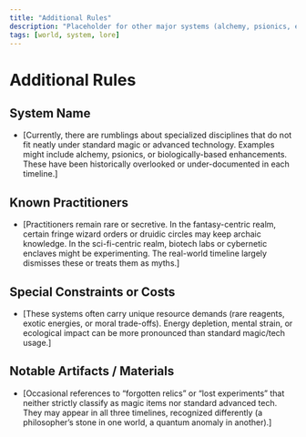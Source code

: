 ```yaml
---
title: "Additional Rules"
description: "Placeholder for other major systems (alchemy, psionics, etc.) not covered elsewhere."
tags: [world, system, lore]
---
```


# Additional Rules

## System Name
- [Currently, there are rumblings about specialized disciplines that do not fit neatly under standard magic or advanced technology. Examples might include alchemy, psionics, or biologically-based enhancements. These have been historically overlooked or under-documented in each timeline.]

## Known Practitioners
- [Practitioners remain rare or secretive. In the fantasy-centric realm, certain fringe wizard orders or druidic circles may keep archaic knowledge. In the sci-fi-centric realm, biotech labs or cybernetic enclaves might be experimenting. The real-world timeline largely dismisses these or treats them as myths.]

## Special Constraints or Costs
- [These systems often carry unique resource demands (rare reagents, exotic energies, or moral trade-offs). Energy depletion, mental strain, or ecological impact can be more pronounced than standard magic/tech usage.]

## Notable Artifacts / Materials
- [Occasional references to “forgotten relics” or “lost experiments” that neither strictly classify as magic items nor standard advanced tech. They may appear in all three timelines, recognized differently (a philosopher’s stone in one world, a quantum anomaly in another).]
